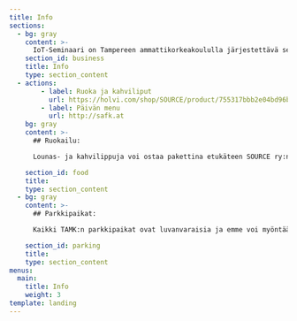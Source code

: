```yaml
---
title: Info
sections:
  - bg: gray
    content: >-
      IoT-Seminaari on Tampereen ammattikorkeakoululla järjestettävä seminaaritapahtuma, joka kerää yhteen alan yrityksiä, asiantuntijoita ja opiskelijoita. Seminaarin järjestää Tampereen ammattikorkeakoulun ainejärjestö SOURCE ry. Seminaari järjestetään ti-ke 10.-11.3.2020, klo: 9-16:00. 
    section_id: business
    title: Info
    type: section_content
  - actions:
        - label: Ruoka ja kahviliput
          url: https://holvi.com/shop/SOURCE/product/755317bbb2e04bd96ba031742d085d2e/
        - label: Päivän menu
          url: http://safk.at
    bg: gray
    content: >-
      ## Ruokailu: 

      Lounas- ja kahvilippuja voi ostaa pakettina etukäteen SOURCE ry:n verkkokaupan kautta hintaan 8,60 €. Liput voi noutaa tapahtumapäivinä infosta. Tarjolla on erilaisia lounasvaihtoehtoja, kuten leipä-, kasvis- ja keittolounasta. Lounaslipukkeet eivät käy Campusravitan linjastolla 3, jossa on tarjolla grilliruokaa hintaan 9,60 €. Kahvia saa linjastoilta, sekä Campus Cafesta. 

    section_id: food
    title:
    type: section_content
  - bg: gray
    content: >-
      ## Parkkipaikat: 

      Kaikki TAMK:n parkkipaikat ovat luvanvaraisia ja emme voi myöntää parkkilupia niihin ulkopuolisen valvonnan vuoksi. IoT-Seminaari ei vastaa väärin parkkeeratuista ajoneuvoista tai mahdollisista sakoista. Suosittelemme julkisen liikenteen hyödyntämistä seminaariin saapuville. 

    section_id: parking
    title:
    type: section_content
menus:
  main:
    title: Info
    weight: 3
template: landing
---
```


